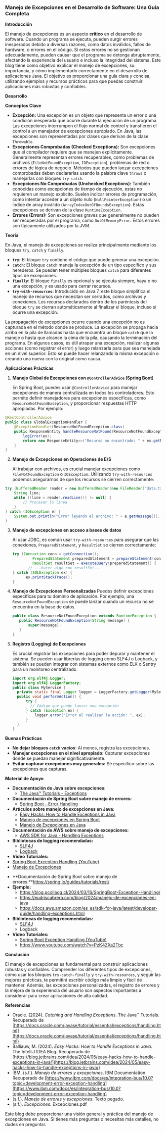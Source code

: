 
### Manejo de Excepciones en el Desarrollo de Software: Una Guía Completa

**Introducción**

El manejo de excepciones es un aspecto **crítico** en el desarrollo de software.  Cuando un programa se ejecuta, pueden surgir errores inesperados debido a diversas razones, como datos inválidos, fallos de hardware, o errores en el código.  Si estos errores no se gestionan adecuadamente, pueden causar que el programa se detenga abruptamente, afectando la experiencia del usuario e incluso la integridad del sistema.  Este blog tiene como objetivo explicar el manejo de excepciones, su importancia, y cómo implementarlo correctamente en el desarrollo de aplicaciones Java. El objetivo es proporcionar una guía clara y concisa, utilizando ejemplos y recursos prácticos para que puedas construir aplicaciones más robustas y confiables.

**Desarrollo**

**Conceptos Clave**

*   **Excepción:** Una excepción es un objeto que representa un error o una condición inesperada que ocurre durante la ejecución de un programa. Las excepciones interrumpen el flujo normal de control y transfieren el control a un manejador de excepciones apropiado. En Java, las excepciones son representadas por clases que derivan de la clase `Throwable`.
*   **Excepciones Comprobadas (Checked Exceptions):** Son excepciones que el compilador requiere que se manejen explícitamente.  Generalmente representan errores recuperables, como problemas de archivos (`FileNotFoundException`, `IOException`), problemas de red o errores de lógica de negocio. Métodos que pueden lanzar excepciones comprobadas deben declararlas usando la palabra clave `throws` o manejarlas con bloques `try-catch`.
*   **Excepciones No Comprobadas (Unchecked Exceptions):** También conocidas como excepciones de tiempo de ejecución, estas no requieren un manejo explícito.  Suelen indicar errores de programación, como intentar acceder a un objeto nulo (`NullPointerException`) o un índice de array inválido (`ArrayIndexOutOfBoundsException`). Estas excepciones se derivan de la clase `RuntimeException`.
*   **Errores (Errors):**  Son excepciones graves que generalmente no pueden ser recuperadas por el programa,  como `OutOfMemoryError`. Estos errores son típicamente utilizados por la JVM.

**Teoría**

En Java, el manejo de excepciones se realiza principalmente mediante los bloques `try`, `catch` y `finally`.

*   **`try`:** El bloque `try` contiene el código que puede generar una excepción.
*   **`catch`:** El bloque `catch` maneja la excepción de un tipo específico y sus herederos. Se pueden tener múltiples bloques `catch` para diferentes tipos de excepciones.
*  **`finally`:** El bloque `finally` es opcional y se ejecuta siempre, haya o no una excepción, y es usado para cerrar recursos.
*   **`try-with-resources`:** Introducido en Java 7, este bloque simplifica el manejo de recursos que necesitan ser cerrados, como archivos y conexiones. Los recursos declarados dentro de los paréntesis del bloque `try` se cierran automáticamente al finalizar el bloque, incluso si ocurre una excepción.

La propagación de excepciones ocurre cuando una excepción no es capturada en el método donde se produce. La excepción se propaga hacia arriba en la pila de llamadas hasta que encuentra un bloque `catch` que la maneje o hasta que alcance la cima de la pila, causando la terminación del programa. En algunos casos, es útil atrapar una excepción, realizar algunas acciones (como registrar el error) y luego relanzarla para que sea manejada en un nivel superior. Esto se puede hacer relanzando la misma excepción o creando una nueva con la original como causa.

**Aplicaciones Prácticas**

1.  **Manejo Global de Excepciones con `@ControllerAdvice` (Spring Boot)**

    En Spring Boot, puedes usar `@ControllerAdvice` para manejar excepciones de manera centralizada en todos los controladores. Esto permite definir manejadores para excepciones específicas, como `ResourceNotFoundException`, y proporcionar respuestas HTTP apropiadas. Por ejemplo:
   ```java
   @RestControllerAdvice
   public class GlobalExceptionHandler {
       @ExceptionHandler(ResourceNotFoundException.class)
       public ResponseEntity handleResourceNotFound(ResourceNotFoundException ex) {
           logError(ex);
           return new ResponseEntity<>("Recurso no encontrado: " + ex.getMessage(), HttpStatus.NOT_FOUND);
       }
   }
   ```
2.  **Manejo de Excepciones en Operaciones de E/S**

    Al trabajar con archivos, es crucial manejar excepciones como `FileNotFoundException` o `IOException`. Utilizando `try-with-resources` podemos asegurarnos de que los recursos se cierren correctamente:
   ```java
   try (BufferedReader reader = new BufferedReader(new FileReader("data.txt"))) {
       String line;
       while ((line = reader.readLine()) != null) {
           // Procesar la línea
       }
   } catch (IOException e) {
       System.out.println("Error leyendo el archivo: " + e.getMessage());
   }
   ```
3. **Manejo de excepciones en acceso a bases de datos**

   Al usar JDBC, es común usar `try-with-resources` para asegurar que las conexiones, `PreparedStatement`, y `ResultSet` se cierren correctamente:
   ```java
   try (Connection conn = getConnection();
            PreparedStatement preparedStatement = prepareStatement(conn);
            ResultSet resultSet = executeQuery(preparedStatement)) {
          // ...hacer algo con resultSet...
   } catch (SQLException ex) {
         ex.printStackTrace();
   }
   ```

4. **Manejo de Excepciones Personalizadas**
    Puedes definir excepciones específicas para tu dominio de aplicación.  Por ejemplo, una `ResourceNotFoundException`  se puede lanzar cuando un recurso no se encuentra en la base de datos.
    ```java
   public class ResourceNotFoundException extends RuntimeException {
       public ResourceNotFoundException(String message) {
           super(message);
       }
   }
   ```

5.  **Registro (Logging) de Excepciones**

    Es crucial registrar las excepciones para poder depurar y mantener el sistema. Se pueden usar librerías de logging como SLF4J o Logback, y también se pueden integrar con sistemas externos como ELK o Sentry para un monitoreo centralizado.
    ```java
    import org.slf4j.Logger;
    import org.slf4j.LoggerFactory;
    public class MyService {
      private static final Logger logger = LoggerFactory.getLogger(MyService.class);
      public void performAction() {
          try {
            // Código que puede lanzar una excepción
          } catch (Exception ex) {
              logger.error("Error al realizar la acción: ", ex);
          }
      }
    }
    ```
**Buenas Prácticas**

*   **No dejar bloques `catch` vacíos:** Al menos, registra las excepciones.
*   **Manejar excepciones en el nivel apropiado:**  Capturar excepciones donde se puedan manejar significativamente.
*   **Evitar capturar excepciones muy generales:** Sé específico sobre las excepciones que capturas.

**Material de Apoyo**

*   **Documentación de Java sobre excepciones:**
    *   [The Java™ Tutorials - Exceptions](https://docs.oracle.com/javase/tutorial/essential/exceptions/index.html)
*   **Documentación de Spring Boot sobre manejo de errores:**
    *   [Spring Boot - Error Handling](https://spring.io/guides/tutorials/rest/)
*   **Artículos sobre manejo de excepciones en Java:**
    *   [Easy Hacks: How to Handle Exceptions in Java](https://blog.jetbrains.com/idea/2024/05/easy-hacks-how-to-handle-exceptions-in-java/)
    *   [Manejo de excepciones en Spring Boot](https://blog.pcollaog.cl/2024/03/16/SpringBoot-Exception-Handling/)
    *   [Manejo de Excepciones en Java](https://eudriscabrera.com/blog/2024/manejo-de-excepciones-en-java)
*   **Documentación de AWS sobre manejo de excepciones:**
    *   [AWS SDK for Java - Handling Exceptions](https://docs.aws.amazon.com/es_es/sdk-for-java/latest/developer-guide/handling-exceptions.html)
*   **Bibliotecas de logging recomendadas:**
    *   [SLF4J](http://www.slf4j.org/)
    *   [Logback](https://logback.qos.ch/)
*   **Video Tutoriales:**
   * [Spring Boot Exception Handling (YouTube)](https://www.youtube.com/results?search_query=spring+boot+exception+handling)
   * [Manejo de Excepciones](https://www.youtube.com/watch?v=PzK4ZXa2Tbc)

- **Documentación de Spring Boot sobre manejo de errores:**https://spring.io/guides/tutorials/rest/
- **Ejemplo:**
    - https://blog.pcollaog.cl/2024/03/16/SpringBoot-Exception-Handling/
    - https://eudriscabrera.com/blog/2024/manejo-de-excepciones-en-java
    - https://docs.aws.amazon.com/es_es/sdk-for-java/latest/developer-guide/handling-exceptions.html
- **Bibliotecas de logging recomendadas:**
    - [SLF4J](http://www.slf4j.org/)
    - Logback
- **Video Tutoriales:**
    - [Spring Boot Exception Handling (YouTube)](https://www.youtube.com/results?search_query=spring+boot+exception+handling)
    - https://www.youtube.com/watch?v=PzK4ZXa2Tbc

**Conclusión**

El manejo de excepciones es fundamental para construir aplicaciones robustas y confiables.  Comprender los diferentes tipos de excepciones, cómo usar los bloques `try-catch-finally` y `try-with-resources`, y seguir las mejores prácticas, te permitirá escribir código más limpio y fácil de mantener.  Además, las excepciones personalizadas, el registro de errores y la mejora de la experiencia del usuario son aspectos importantes a considerar para crear aplicaciones de alta calidad.

**Referencias**

*   Oracle. (2024). *Catching and Handling Exceptions*. The Java™ Tutorials. Recuperado de [https://docs.oracle.com/javase/tutorial/essential/exceptions/handling.html](https://docs.oracle.com/javase/tutorial/essential/exceptions/handling.html)
*   Balliauw, M. (2024). *Easy Hacks: How to Handle Exceptions in Java*. The IntelliJ IDEA Blog. Recuperado de [https://blog.jetbrains.com/idea/2024/05/easy-hacks-how-to-handle-exceptions-in-java/](https://blog.jetbrains.com/idea/2024/05/easy-hacks-how-to-handle-exceptions-in-java/)
*   IBM. (s.f.). *Manejo de errores y excepciones*. IBM Documentation. Recuperado de [https://www.ibm.com/docs/es/integration-bus/10.0?topic=development-error-exception-handling](https://www.ibm.com/docs/es/integration-bus/10.0?topic=development-error-exception-handling)
*   (s.f.). *Manejo de errores y excepciones*. Texto pegado.
*  (s.f.). *Excepciones*. Excepciones.pdf

Este blog debe proporcionar una visión general y práctica del manejo de excepciones en Java. Si tienes más preguntas o necesitas más detalles, no dudes en preguntar.
